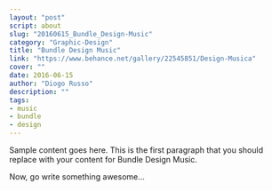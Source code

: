 ```yaml
---
layout: "post"
script: about
slug: "20160615_Bundle_Design-Music"
category: "Graphic-Design"
title: "Bundle Design Music"
link: "https://www.behance.net/gallery/22545851/Design-Musica"
cover: ""
date: 2016-06-15
author: "Diogo Russo"
description: ""
tags:
- music
- bundle
- design
---
```

 
Sample content goes here. This is the first paragraph that you should replace with your content for Bundle Design Music.
 
Now, go write something awesome...

